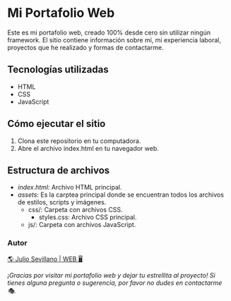 <!DOCTYPE html>
<html lang="es" >
<head>
  
  <link rel="stylesheet" href="./assets/css/markdown.css">

</head>
<body>

# **Mi Portafolio Web**

Este es mi portafolio web, creado 100% desde cero sin utilizar ningún framework. El sitio contiene información sobre mí, mi experiencia laboral, proyectos que he realizado y formas de contactarme.

## **Tecnologías utilizadas**

-   HTML
-   CSS
-   JavaScript

## **Cómo ejecutar el sitio**

1. Clona este repositorio en tu computadora.
2. Abre el archivo index.html en tu navegador web.

## **Estructura de archivos**

-   _index.html:_ Archivo HTML principal.
-   _assets:_ Es la carptea principal donde se encuentran todos los archivos de estilos, scripts y imágenes.
    -   css/: Carpeta con archivos CSS.
        -   styles.css: Archivo CSS principal.
    -   js/: Carpeta con archivos JavaScript.

### **Autor**

[🌎 Julio Sevillano | WEB 🖥️](https://portafolio-v1-acir.netlify.app/)

<!--
<div class="barra">
  <span style="width: 85%">85%</span>
</div>
<br>
<hr>
-->
_¡Gracias por visitar mi portafolio web y dejar tu estrellita al proyecto! Si tienes alguna pregunta o sugerencia, por favor no dudes en contactarme 🎭._ 

</body>
</html>
